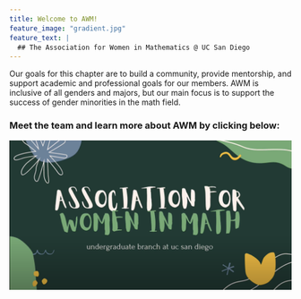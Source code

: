 ```yaml
---
title: Welcome to AWM!
feature_image: "gradient.jpg"
feature_text: |
  ## The Association for Women in Mathematics @ UC San Diego
---
```


Our goals for this chapter are to build a community, provide mentorship, and support academic and professional goals for our members. AWM is inclusive of all genders and majors, but our main focus is to support the success of gender minorities in the math field. 


### Meet the team and learn more about AWM by clicking below:

[![AWMYouTube](/assets/AWMVideoScreenShot.png)](https://www.youtube.com/watch?v=faTobNf-6-k)
